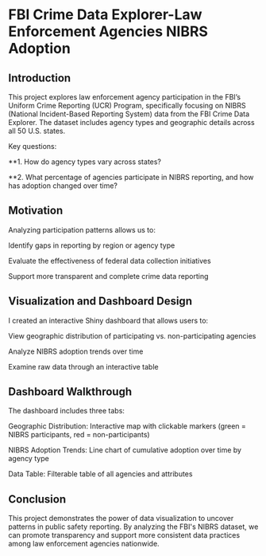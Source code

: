 # FBI Crime Data Explorer-Law Enforcement Agencies NIBRS Adoption

## Introduction
This project explores law enforcement agency participation in the FBI’s Uniform Crime Reporting (UCR) Program, specifically focusing on NIBRS (National Incident-Based Reporting System) data from the FBI Crime Data Explorer. The dataset includes agency types and geographic details across all 50 U.S. states.

Key questions:

**1. How do agency types vary across states?

**2. What percentage of agencies participate in NIBRS reporting, and how has adoption changed over time?

## Motivation
Analyzing participation patterns allows us to:

Identify gaps in reporting by region or agency type

Evaluate the effectiveness of federal data collection initiatives

Support more transparent and complete crime data reporting

## Visualization and Dashboard Design
I created an interactive Shiny dashboard that allows users to:

View geographic distribution of participating vs. non-participating agencies

Analyze NIBRS adoption trends over time

Examine raw data through an interactive table

## Dashboard Walkthrough
The dashboard includes three tabs:

Geographic Distribution: Interactive map with clickable markers (green = NIBRS participants, red = non-participants)

NIBRS Adoption Trends: Line chart of cumulative adoption over time by agency type

Data Table: Filterable table of all agencies and attributes

## Conclusion
This project demonstrates the power of data visualization to uncover patterns in public safety reporting. By analyzing the FBI's NIBRS dataset, we can promote transparency and support more consistent data practices among law enforcement agencies nationwide.
